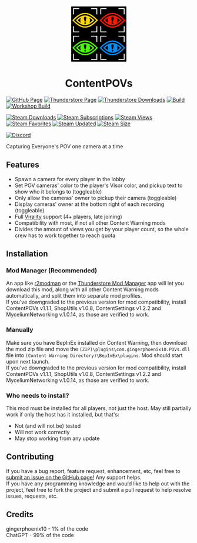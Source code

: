 <p align="center"><img src="https://raw.githubusercontent.com/gingerphoenix10/ContentPOVs/main/logo.png" width="150"/></p><h1 align="center">ContentPOVs</h1>

[![GitHub Page](https://img.shields.io/badge/GitHub-ContentPOVs-blue?logo=github&style=for-the-badge)](https://github.com/gingerphoenix10/ContentPOVs/)
[![Thunderstore Page](https://img.shields.io/thunderstore/v/gingerphoenix10/ContentPOVs?style=for-the-badge&logo=thunderstore)](https://thunderstore.io/c/content-warning/p/gingerphoenix10/ContentPOVs/)
[![Thunderstore Downloads](https://img.shields.io/thunderstore/dt/gingerphoenix10/ContentPOVs?style=for-the-badge&logo=thunderstore&logoColor=white)](https://thunderstore.io/c/content-warning/p/gingerphoenix10/ContentPOVs)
[![Build](https://img.shields.io/github/actions/workflow/status/gingerphoenix10/ContentPOVs/build.yml?style=for-the-badge&logo=github&branch=main)](https://github.com/gingerphoenix10/ContentPOVs/actions/workflows/build.yml)
[![Workshop Build](https://img.shields.io/github/actions/workflow/status/gingerphoenix10/ContentPOVs/build.yml?style=for-the-badge&logo=github&branch=workshop&label=Workshop%20Build)](https://github.com/gingerphoenix10/ContentPOVs/actions/workflows/build.yml)

[![Steam Downloads](https://img.shields.io/steam/downloads/3382770586?style=for-the-badge&logo=steam)](https://steamcommunity.com/sharedfiles/filedetails/?id=3382770586)
[![Steam Subscriptions](https://img.shields.io/steam/subscriptions/3382770586?style=for-the-badge&logo=steam)](https://steamcommunity.com/sharedfiles/filedetails/?id=3382770586)
[![Steam Views](https://img.shields.io/steam/views/3382770586?style=for-the-badge&logo=steam)](https://steamcommunity.com/sharedfiles/filedetails/?id=3382770586)
[![Steam Favorites](https://img.shields.io/steam/favorites/3382770586?style=for-the-badge&logo=steam)](https://steamcommunity.com/sharedfiles/filedetails/?id=3382770586)
[![Steam Updated](https://img.shields.io/steam/update-date/3382770586?style=for-the-badge&logo=steam)](https://steamcommunity.com/sharedfiles/filedetails/?id=3382770586)
[![Steam Size](https://img.shields.io/steam/size/3382770586?style=for-the-badge&logo=steam)](https://steamcommunity.com/sharedfiles/filedetails/?id=3382770586)

[![Discord](https://img.shields.io/discord/1166129414547980459?logo=discord&logoColor=white&label=discord&color=3b6cff&style=for-the-badge)](https://discord.gg/TZ8qW4HRsG)

Capturing Everyone's POV one camera at a time

## Features
- Spawn a camera for every player in the lobby
- Set POV cameras' color to the player's Visor color, and pickup text to show who it belongs to (toggleable)
- Only allow the cameras' owner to pickup their camera (toggleable)
- Display cameras' owner at the bottom right of each recording (toggleable)
- Full [Virality](https://thunderstore.io/c/content-warning/p/MaxWasUnavailable/Virality/) support (4+ players, late joining)
- Compatibility with most, if not all other Content Warning mods
- Divides the amount of views you get by your player count, so the whole crew has to work together to reach quota

## Installation

### Mod Manager (Recommended)
An app like [r2modman](https://thunderstore.io/c/content-warning/p/ebkr/r2modman/) or the [Thunderstore Mod Manager](https://www.overwolf.com/app/Thunderstore-Thunderstore_Mod_Manager) app will let you download this mod, along with all other Content Warning mods automatically, and split them into separate mod profiles.<br>
If you've downgraded to the previous version for mod compatibility, install ContentPOVs v1.1.1, ShopUtils v1.0.8, ContentSettings v1.2.2 and MyceliumNetworking v.1.0.14, as those are verified to work.

### Manually
Make sure you have BepInEx installed on Content Warning, then download the mod zip file and move the `(ZIP)\plugins\com.gingerphoenix10.POVs.dll` file into `(Content Warning Directory)\BepInEx\plugins`. Mod should start upon next launch.<br>
If you've downgraded to the previous version for mod compatibility, install ContentPOVs v1.1.1, ShopUtils v1.0.8, ContentSettings v1.2.2 and MyceliumNetworking v.1.0.14, as those are verified to work.

### Who needs to install?
This mod must be installed for all players, not just the host. May still partially work if only the host has it installed, but that's:
- Not (and will not be) tested
- Will not work correctly
- May stop working from any update

## Contributing
If you have a bug report, feature request, enhancement, etc, feel free to [submit an issue on the GitHub page!](https://github.com/gingerphoenix10/ContentPOVs/issues) Any support helps.<br>
If you have any programming knowledge and would like to help out with the project, feel free to fork the project and submit a pull request to help resolve issues, requests, etc.

## Credits
gingerphoenix10 - 1% of the code<br>
ChatGPT - 99% of the code
